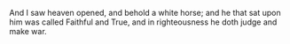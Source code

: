 And I saw heaven opened, and behold a white horse; and he that sat upon him was called Faithful and True, and in righteousness he doth judge and make war.
